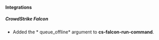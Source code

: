 
#### Integrations
##### CrowdStrike Falcon
- Added the * queue_offline* argument to **cs-falcon-run-command**.

